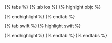 {% tabs %}
{% tab ios %}
{% highlight objc %}


{% endhighlight %}
{% endtab %}
<!--- -->
{% tab swift %}
{% highlight swift %}


{% endhighlight %}
{% endtab %}
{% endtabs %}
